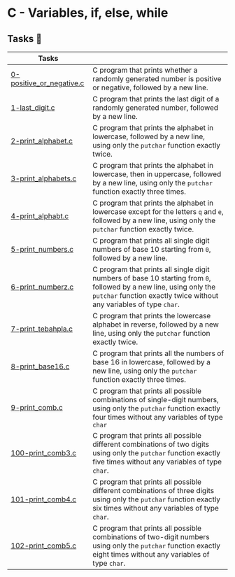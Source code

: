 # C - Variables, if, else, while
## Tasks :page_with_curl:
| Tasks | |
| --- | --- |
|[0-positive_or_negative.c](./0-positive_or_negative.c)| C program that prints whether a randomly generated number is positive or negative, followed by a new line.|
|[1-last_digit.c](./1-last_digit.c)| C program that prints the last digit of a randomly generated number, followed by a new line.|
|[2-print_alphabet.c](./2-print_alphabet.c)| C program that prints the alphabet in lowercase, followed by a new line, using only the `putchar` function exactly twice.|
|[3-print_alphabets.c](./3-print_alphabets.c)| C program that prints the alphabet in lowercase, then in uppercase, followed by a new line, using only the `putchar` function exactly three times.|
|[4-print_alphabt.c](./4-print_alphabt.c)| C program that prints the alphabet in lowercase except for the letters `q` and `e`, followed by a new line, using only the `putchar` function exactly twice.|
|[5-print_numbers.c](./5-print_numbers.c)| C program that prints all single digit numbers of base 10 starting from `0`, followed by a new line.|
|[6-print_numberz.c](./6-print_numberz.c)| C program that prints all single digit numbers of base 10 starting from `0`, followed by a new line, using only the `putchar` function exactly twice without any variables of type `char`.|
|[7-print_tebahpla.c](./7-print_tebahpla.c)| C program that prints the lowercase alphabet in reverse, followed by a new line, using only the `putchar` function exactly twice.|
|[8-print_base16.c](./8-print_base16.c)| C program that prints all the numbers of base 16 in lowercase, followed by a new line, using only the `putchar` function exactly three times.|
|[9-print_comb.c](./9-print_comb.c)| C program that prints all possible combinations of single-digit numbers, using only the `putchar` function exactly four times without any variables of type `char`|
|[100-print_comb3.c](./100-print_comb3.c)| C program that prints all possible different combinations of two digits using only the `putchar` function exactly five times without any variables of type `char`.|
|[101-print_comb4.c](./101-print_comb4.c)| C program that prints all possible different combinations of three digits using only the `putchar` function exactly six times without any variables of type `char`.|
|[102-print_comb5.c](./102-print_comb5.c)| C program that prints all possible combinations of two-digit numbers using only the `putchar` function exactly eight times without any variables of type `char`.|
